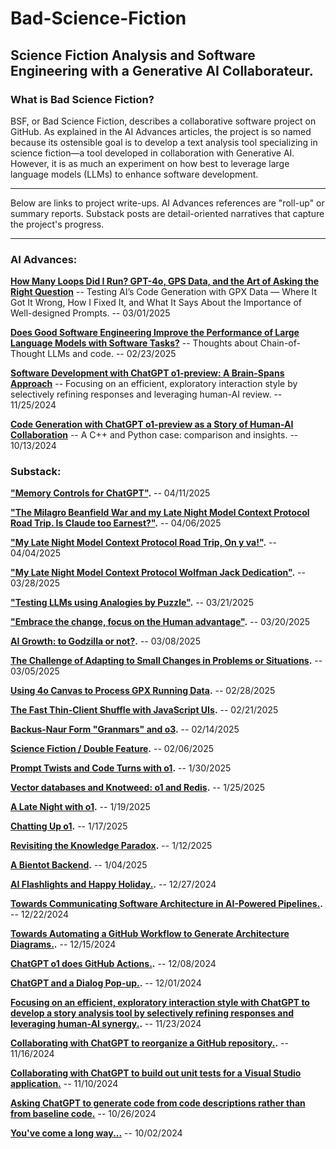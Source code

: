 # Bad-Science-Fiction

## Science Fiction Analysis and Software Engineering with a Generative AI Collaborateur.

### What is Bad Science Fiction?
BSF, or Bad Science Fiction, describes a collaborative software project on GitHub. As explained in the AI Advances articles, the project is so named because its ostensible goal is to develop a text analysis tool specializing in science fiction—a tool developed in collaboration with Generative AI. However, it is as much an experiment on how best to leverage large language models (LLMs) to enhance software development.

***
Below are links to project write-ups. AI Advances references are "roll-up" or summary reports. Substack posts are detail-oriented narratives that capture the project's progress.
***
### AI Advances:

**[How Many Loops Did I Run? GPT-4o, GPS Data, and the Art of Asking the Right Question](https://medium.com/ai-advances/how-many-loops-did-i-run-gpt-4o-canvas-gps-data-and-asking-the-right-question-d024667738d8)**
-- Testing AI’s Code Generation with GPX Data — Where It Got It Wrong, How I Fixed It, and What It Says About the Importance of Well-designed Prompts.
-- 03/01/2025

**[Does Good Software Engineering Improve the Performance of Large Language Models with Software Tasks?](https://medium.com/ai-advances/does-good-software-engineering-improve-the-performance-of-large-language-models-with-software-tasks-e31c0e3626a1)**
-- Thoughts about Chain-of-Thought LLMs and code.
-- 02/23/2025

**[Software Development with ChatGPT o1-preview: A Brain-Spans Approach](https://medium.com/ai-advances/software-development-with-chatgpt-o1-preview-a-brain-spans-approach-99d6142d7193)**
-- Focusing on an efficient, exploratory interaction style by selectively refining responses and leveraging human-AI review.
-- 11/25/2024


**[Code Generation with ChatGPT o1-preview as a Story of Human-AI Collaboration](https://medium.com/ai-advances/code-generation-with-chatgpt-o1-preview-as-a-story-of-human-ai-collaboration-c80ecd9737ec)**
-- A C++ and Python case: comparison and insights.
-- 10/13/2024

### Substack:

**["Memory Controls for ChatGPT"](https://open.substack.com/pub/natecombs/p/memory-controls-for-chatgpt).**
-- 04/11/2025

**["The Milagro Beanfield War and my Late Night Model Context Protocol Road Trip. Is Claude too Earnest?"](https://open.substack.com/pub/natecombs/p/the-milagro-beanfield-war-and-my).**
-- 04/06/2025

**["My Late Night Model Context Protocol Road Trip, On y va!"](https://natecombs.substack.com/p/my-late-night-model-context-protocol-732).**
-- 04/04/2025

**["My Late Night Model Context Protocol Wolfman Jack Dedication"](https://natecombs.substack.com/p/my-late-night-model-context-protocol).**
-- 03/28/2025

**["Testing LLMs using Analogies by Puzzle"](https://natecombs.substack.com/p/testing-llms-using-analogies-by-puzzle).**
-- 03/21/2025

**["Embrace the change, focus on the Human advantage"](https://natecombs.substack.com/p/embrace-the-change-focus-on-the-human).**
-- 03/20/2025

**[AI Growth: to Godzilla or not?](https://natecombs.substack.com/p/ai-growth-to-godzilla-or-not).**
-- 03/08/2025

**[The Challenge of Adapting to Small Changes in Problems or Situations](https://natecombs.substack.com/p/the-challenge-of-adapting-to-small).**
-- 03/05/2025

**[Using 4o Canvas to Process GPX Running Data](https://natecombs.substack.com/p/using-4o-canvas-to-process-gpx-running).**
-- 02/28/2025

**[The Fast Thin-Client Shuffle with JavaScript UIs](https://natecombs.substack.com/p/the-fast-thin-client-shuffle-with).**
-- 02/21/2025

**[Backus-Naur Form "Granmars" and o3](https://natecombs.substack.com/p/backus-naur-form-granmars-and-o3).**
-- 02/14/2025

**[Science Fiction / Double Feature](https://natecombs.substack.com/p/science-fiction-double-feature).**
-- 02/06/2025

**[Prompt Twists and Code Turns with o1](https://natecombs.substack.com/p/prompt-twists-and-code-turns-with).**
-- 1/30/2025

**[Vector databases and Knotweed: o1 and Redis](https://natecombs.substack.com/p/vector-databases-and-knotweed-o1).**
-- 1/25/2025

**[A Late Night with o1](https://natecombs.substack.com/p/a-late-night-with-o1).**
-- 1/19/2025

**[Chatting Up o1](https://natecombs.substack.com/p/chatting-up-o1).**
-- 1/17/2025

**[Revisiting the Knowledge Paradox](https://natecombs.substack.com/p/revisiting-the-knowledge-paradox).**
-- 1/12/2025

**[A Bientot Backend](https://natecombs.substack.com/p/a-bientot-backend).**
-- 1/04/2025

**[AI Flashlights and Happy Holiday.](https://natecombs.substack.com/p/ai-flashlights-and-happy-holiday).**
-- 12/27/2024

**[Towards Communicating Software Architecture in AI-Powered Pipelines.](https://natecombs.substack.com/p/towards-communicating-software-architecture).**
-- 12/22/2024

**[Towards Automating a GitHub Workflow to Generate Architecture Diagrams.](https://natecombs.substack.com/p/towards-automating-a-github-workflow).**
-- 12/15/2024

**[ChatGPT o1 does GitHub Actions.](https://natecombs.substack.com/p/chatgpt-o1-does-github-actions).**
-- 12/08/2024

**[ChatGPT and a Dialog Pop-up.](https://natecombs.substack.com/p/chatgpt-and-a-dialog-pop-up).**
-- 12/01/2024

**[Focusing on an efficient, exploratory interaction style with ChatGPT to develop a story analysis tool by selectively refining responses and leveraging human-AI synergy.](https://natecombs.substack.com/p/software-development-with-chatgpt-d2c).**
-- 11/23/2024

**[Collaborating with ChatGPT to reorganize a GitHub repository.](https://natecombs.substack.com/p/software-development-with-chatgpt-6d4).**
-- 11/16/2024

**[Collaborating with ChatGPT to build out unit tests for a Visual Studio application.](https://natecombs.substack.com/p/software-development-with-chatgpt)**
-- 11/10/2024

**[Asking ChatGPT to generate code from code descriptions rather than from baseline code.](https://substack.com/home/post/p-150756144)**
-- 10/26/2024

**[You've come a long way...](https://natecombs.substack.com/p/thoughts-about-chatgpt-o1-preview)**
-- 10/02/2024




